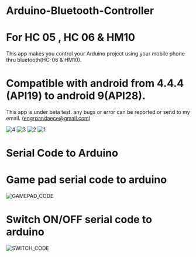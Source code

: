 # Arduino-Bluetooth-Controller 
# For HC 05 , HC 06 & HM10

This app makes you control your Arduino project using your mobile phone thru bluetooth(HC-06 & HM10).

# Compatible with android from 4.4.4 (API19) to android 9(API28). 
This app is under beta test. any bugs or error can be reported or send to my email. (engrpandaece@gmail.com) 



![4](https://user-images.githubusercontent.com/53995355/65497276-89f9ac00-deec-11e9-8701-28c182f16724.png)
![3](https://user-images.githubusercontent.com/53995355/65497275-89f9ac00-deec-11e9-9278-ddb8776ff3b3.png)
![2](https://user-images.githubusercontent.com/53995355/65497274-89611580-deec-11e9-891e-18971f0a444e.png)
![1](https://user-images.githubusercontent.com/53995355/65497272-88c87f00-deec-11e9-9024-6ae516846173.png)


# Serial Code to Arduino

# Game pad serial code to arduino

![GAMEPAD_CODE](https://user-images.githubusercontent.com/53995355/65497029-18b9f900-deec-11e9-83d9-77695219c3f0.png)

# Switch ON/OFF serial code to arduino

![SWITCH_CODE](https://user-images.githubusercontent.com/53995355/65497031-19528f80-deec-11e9-8a1d-17e3201a0b1f.png)
